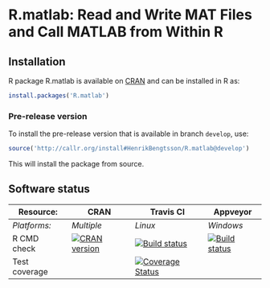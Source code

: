 # R.matlab: Read and Write MAT Files and Call MATLAB from Within R


## Installation
R package R.matlab is available on [CRAN](http://cran.r-project.org/package=R.matlab) and can be installed in R as:
```r
install.packages('R.matlab')
```

### Pre-release version

To install the pre-release version that is available in branch `develop`, use:
```r
source('http://callr.org/install#HenrikBengtsson/R.matlab@develop')
```
This will install the package from source.  



## Software status

| Resource:     | CRAN        | Travis CI     | Appveyor         |
| ------------- | ------------------- | ------------- | ---------------- |
| _Platforms:_  | _Multiple_          | _Linux_       | _Windows_        |
| R CMD check   | <a href="http://cran.r-project.org/web/checks/check_results_R.matlab.html"><img border="0" src="http://www.r-pkg.org/badges/version/R.matlab" alt="CRAN version"></a> | <a href="https://travis-ci.org/HenrikBengtsson/R.matlab"><img src="https://travis-ci.org/HenrikBengtsson/R.matlab.svg" alt="Build status"></a> | <a href="https://ci.appveyor.com/project/HenrikBengtsson/r-matlab"><img src="https://ci.appveyor.com/api/projects/status/github/HenrikBengtsson/R.matlab?svg=true" alt="Build status"></a> |
| Test coverage |                     | <a href="https://coveralls.io/r/HenrikBengtsson/R.matlab"><img src="https://coveralls.io/repos/HenrikBengtsson/R.matlab/badge.svg?branch=develop" alt="Coverage Status"/></a>   |                  |
